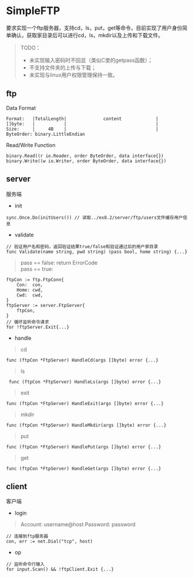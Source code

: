 # SimpleFTP

要求实现一个ftp服务器，支持cd，ls，put，get等命令，目前实现了用户身份简单确认，获取家目录后可以进行cd，ls，mkdir以及上传和下载文件。

>TODO：
>- 未实现输入密码时不回显（类似C里的getpass函数）；
>- 不支持文件夹的上传与下载；
>- 未实现与linux用户权限管理保持一致。


## ftp
Data Format  
```
Format:   |TotalLength|              content             |
[]byte:   |           |                                  |
Size:     |     4B    |                                  |
ByteOrder: binary.LittleEndian
```

Read/Write Function
```
binary.Read((r io.Reader, order ByteOrder, data interface{})  
binary.Write((w io.Writer, order ByteOrder, data interface{})
```

## server
服务端

- init
```
sync.Once.Do(initUsers()) // 读取../ex8.2/server/ftp/users文件缓存用户信息
```

- validate
```
// 验证用户名和密码，返回验证结果true/false和验证通过后的用户家目录
func Validate(name string, pwd string) (pass bool, home string) {...}
```
> pass == false: return ErrorCode  
> pass == true:
```
ftpCon := ftp.FtpConn{
    Con:  con,
    Home: cwd,
    Cwd:  cwd,
}
ftpServer := server.FtpServer{
    ftpCon,
}
// 循环监听命令请求
for !ftpServer.Exit{...}
```

- handle  
> cd
```
func (ftpCon *FtpServer) HandleCd(args []byte) error {...}
```

> ls
```
 func (ftpCon *FtpServer) HandleLs(args []byte) error {...}
 ```

> exit
```
func (ftpCon *FtpServer) HandleExit(args []byte) error {...}
```

> mkdir
```
func (ftpCon *FtpServer) HandleMkdir(args []byte) error {...}
```

> put
```
func (ftpCon *FtpServer) HandlePut(args []byte) error {...}
```

> get
```
func (ftpCon *FtpServer) HandleGet(args []byte) error {...}
```

## client
客户端

- login
> Account: username@host
> Password: password
```
// 连接到ftp服务器
con, err := net.Dial("tcp", host)
```

- op
```
// 监听命令行输入
for input.Scan() && !ftpClient.Exit {...}
```